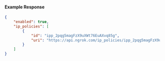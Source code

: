 <!-- Code generated for API Clients. DO NOT EDIT. -->

#### Example Response

```json
{
	"enabled": true,
	"ip_policies": [
		{
			"id": "ipp_2pqg5magFzX9uXWt76EuAXvq85g",
			"uri": "https://api.ngrok.com/ip_policies/ipp_2pqg5magFzX9uXWt76EuAXvq85g"
		}
	]
}
```
